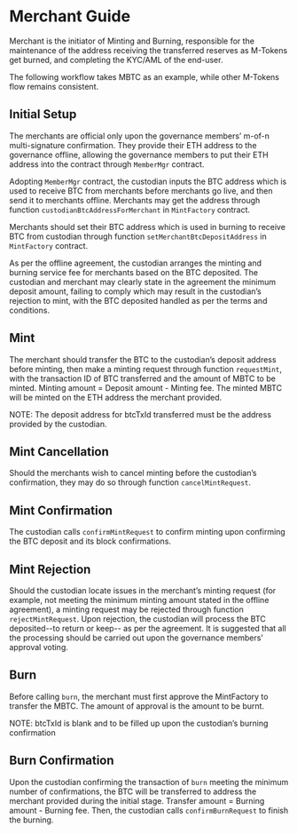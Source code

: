 Merchant Guide
===
Merchant is the initiator of Minting and Burning, responsible for the maintenance of the address receiving the transferred reserves as M-Tokens get burned, and completing the KYC/AML of the end-user.

The following workflow takes MBTC as an example, while other M-Tokens flow remains consistent. 

Initial Setup
---
 The merchants are official only upon the governance members’ m-of-n multi-signature confirmation. They provide their ETH address to the governance offline, allowing the governance members to put their ETH address into the contract through `MemberMgr` contract.
 
Adopting `MemberMgr` contract, the custodian inputs the BTC address which is used to receive BTC from merchants before merchants go live, and then send it to merchants offline. Merchants may get the address through function `custodianBtcAddressForMerchant` in `MintFactory` contract.

Merchants should set their BTC address which is used in burning to receive BTC from custodian through function `setMerchantBtcDepositAddress` in `MintFactory` contract.

As per the offline agreement, the custodian arranges the minting and burning service fee for merchants based on the BTC deposited. The custodian and merchant may clearly state in the agreement the minimum deposit amount, failing to comply which may result in the custodian’s rejection to mint, with the BTC deposited handled as per the terms and conditions.


Mint
---
The merchant should transfer the BTC to the custodian’s deposit address before minting, then make a minting request through function `requestMint`, with the transaction ID of BTC transferred and the amount of MBTC to be minted. Minting amount = Deposit amount - Minting fee. The minted MBTC will be minted on the ETH address the merchant provided.

NOTE: The deposit address for btcTxId transferred must be the address provided by the custodian.

Mint Cancellation
---
Should the merchants wish to cancel minting before the custodian’s confirmation, they may do so through function `cancelMintRequest`.

Mint Confirmation
---
The custodian calls `confirmMintRequest` to confirm minting upon confirming the BTC deposit and its block confirmations. 

Mint Rejection
---
Should the custodian locate issues in the merchant’s minting request (for example, not meeting the minimum minting amount stated in the offline agreement), a minting request may be rejected through function `rejectMintRequest`. Upon rejection, the custodian will process the BTC deposited--to return or keep-- as per the agreement. It is suggested that all the processing should be carried out upon the governance members’ approval voting.
    
Burn
---
Before calling `burn`, the merchant must first approve the MintFactory to transfer the MBTC. The amount of approval is the amount to be burnt. 

NOTE: btcTxId is blank and to be filled up upon the custodian’s burning confirmation

Burn Confirmation
---
Upon the custodian confirming the transaction of `burn` meeting the minimum number of confirmations, the BTC will be transferred to address the merchant provided during the initial stage. Transfer amount = Burning amount - Burning fee. Then, the custodian calls `confirmBurnRequest` to finish the burning. 
